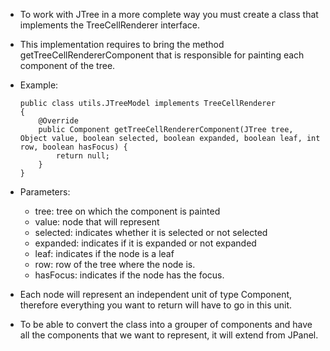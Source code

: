- To work with JTree in a more complete way you must create a class that implements the TreeCellRenderer interface.
- This implementation requires to bring the method getTreeCellRendererComponent that is responsible for painting each component of the tree.
- Example:
    ```
    public class utils.JTreeModel implements TreeCellRenderer
    {
        @Override
        public Component getTreeCellRendererComponent(JTree tree, Object value, boolean selected, boolean expanded, boolean leaf, int row, boolean hasFocus) {
            return null;
        }
    }
    ```
- Parameters:
    - tree: tree on which the component is painted
    - value: node that will represent
    - selected: indicates whether it is selected or not selected
    - expanded: indicates if it is expanded or not expanded
    - leaf: indicates if the node is a leaf
    - row: row of the tree where the node is.
    - hasFocus: indicates if the node has the focus.

- Each node will represent an independent unit of type Component, therefore everything you want to return will have to go in this unit.
- To be able to convert the class into a grouper of components and have all the components that we want to represent, it will extend from JPanel.
